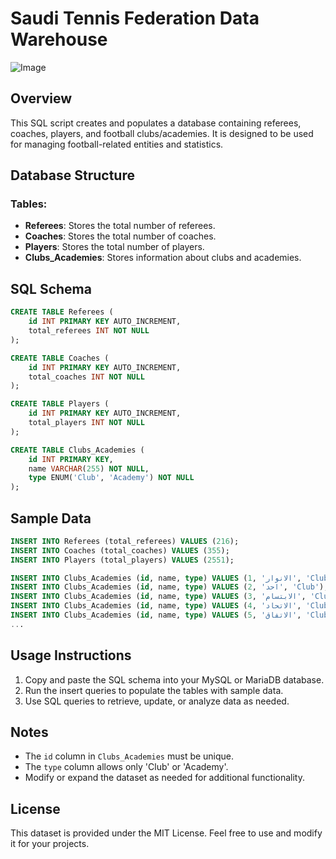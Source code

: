# Saudi Tennis Federation Data Warehouse

![Image](https://github.com/user-attachments/assets/d57e4b7f-7ded-41fd-9d59-72ba851f242b)


## Overview
This SQL script creates and populates a database containing referees, coaches, players, and football clubs/academies. It is designed to be used for managing football-related entities and statistics.

## Database Structure

### Tables:
- **Referees**: Stores the total number of referees.
- **Coaches**: Stores the total number of coaches.
- **Players**: Stores the total number of players.
- **Clubs_Academies**: Stores information about clubs and academies.

## SQL Schema
```sql
CREATE TABLE Referees (
    id INT PRIMARY KEY AUTO_INCREMENT,
    total_referees INT NOT NULL
);

CREATE TABLE Coaches (
    id INT PRIMARY KEY AUTO_INCREMENT,
    total_coaches INT NOT NULL
);

CREATE TABLE Players (
    id INT PRIMARY KEY AUTO_INCREMENT,
    total_players INT NOT NULL
);

CREATE TABLE Clubs_Academies (
    id INT PRIMARY KEY,
    name VARCHAR(255) NOT NULL,
    type ENUM('Club', 'Academy') NOT NULL
);
```

## Sample Data
```sql
INSERT INTO Referees (total_referees) VALUES (216);
INSERT INTO Coaches (total_coaches) VALUES (355);
INSERT INTO Players (total_players) VALUES (2551);

INSERT INTO Clubs_Academies (id, name, type) VALUES (1, 'الانوار', 'Club');
INSERT INTO Clubs_Academies (id, name, type) VALUES (2, 'احد', 'Club');
INSERT INTO Clubs_Academies (id, name, type) VALUES (3, 'الابتسام', 'Club');
INSERT INTO Clubs_Academies (id, name, type) VALUES (4, 'الاتحاد', 'Club');
INSERT INTO Clubs_Academies (id, name, type) VALUES (5, 'الاتفاق', 'Club');
...
```

## Usage Instructions
1. Copy and paste the SQL schema into your MySQL or MariaDB database.
2. Run the insert queries to populate the tables with sample data.
3. Use SQL queries to retrieve, update, or analyze data as needed.

## Notes
- The `id` column in `Clubs_Academies` must be unique.
- The `type` column allows only 'Club' or 'Academy'.
- Modify or expand the dataset as needed for additional functionality.

## License
This dataset is provided under the MIT License. Feel free to use and modify it for your projects.

